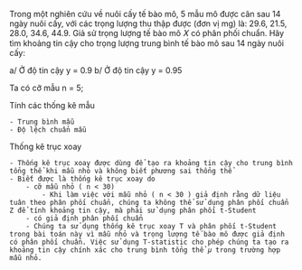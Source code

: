 Trong một nghiên cứu về nuôi cấy tế bào mô, 5 mẫu mô được cân sau 14 ngày nuôi cấy, với các trọng lượng thu thập được (đơn vị mg) là: 29.6, 21.5, 28.0, 34.6, 44.9. Giả sử trọng lượng tế bào mô 𝑋 có phân phối chuẩn. Hãy tìm khoảng tin cậy cho trọng lượng trung bình tế bào mô sau 14 ngày nuôi cấy:

a/ Ở độ tin cậy y = 0.9
b/ Ở độ tin cậy y = 0.95

Ta có cỡ mẫu n = 5;

Tính các thống kê mẫu

    - Trung bình mẫu
    - Độ lệch chuẩn mẫu

Thống kê trục xoay
    
    - Thống kê trục xoay được dùng để tạo ra khoảng tin cậy cho trung bình tổng thể khi mẫu nhỏ và không biết phương sai thổng thể
    - Biết được là thống kê trục xoay do
        - cỡ mẫu nhỏ ( n < 30)
            - Khi làm việc với mẫu nhỏ ( n < 30 ) giả định rằng dữ liệu tuân theo phân phối chuẩn, chúng ta không thể sử dụng phân phối chuẩn Z để tính khoảng tin cậy, mà phải sử dụng phân phối t-Student
        - có giả định phân phối chuẩn
        - Chúng ta sử dụng thống kê trục xoay T và phân phối t-Student trong bài toán này vì mẫu nhỏ và trọng lượng tế bào mô được giả định có phân phối chuẩn. Việc sử dụng T-statistic cho phép chúng ta tạo ra khoảng tin cậy chính xác cho trung bình tổng thể 𝜇 trong trường hợp mẫu nhỏ.